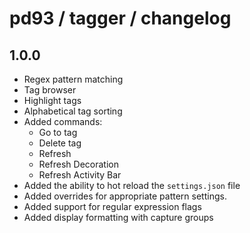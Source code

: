 # pd93 / tagger / changelog

## 1.0.0

- Regex pattern matching
- Tag browser
- Highlight tags
- Alphabetical tag sorting
- Added commands:
  - Go to tag
  - Delete tag
  - Refresh
  - Refresh Decoration
  - Refresh Activity Bar
- Added the ability to hot reload the `settings.json` file
- Added overrides for appropriate pattern settings.
- Added support for regular expression flags
- Added display formatting with capture groups